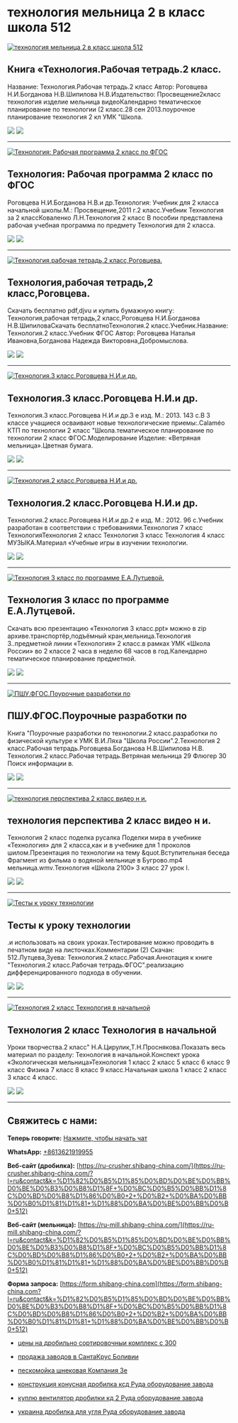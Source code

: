 # технология мельница 2 в класс школа 512

<a href="https://swt.shibang-china.com/?l=ru&img&k=%D1%82%D0%B5%D1%85%D0%BD%D0%BE%D0%BB%D0%BE%D0%B3%D0%B8%D1%8F+%D0%BC%D0%B5%D0%BB%D1%8C%D0%BD%D0%B8%D1%86%D0%B0+2+%D0%B2+%D0%BA%D0%BB%D0%B0%D1%81%D1%81+%D1%88%D0%BA%D0%BE%D0%BB%D0%B0+512" target="_blank">![технология мельница 2 в класс школа 512](http://static.shibang-china.com/all-800x300/441.jpg)</a>

## Книга «Технология.Рабочая тетрадь.2 класс.
Название: Технология.Рабочая тетрадь.2 класс Автор: Роговцева Н.И.Богданова Н.В.Шипилова Н.В.Издательство: Просвещение2класс технология изделие мельница видеоКалендарно тематическое планирование по технологии (2 класс.28 сен 2013.поурочное планирование технология 2 кл УМК "Школа.


<a href="https://whatsapp.shibangsoft.com/WhatsApp.php" target="_blank" title="WhatsApp">![](http://static.shibang-china.com/icon/whatsapp.png)</a> <a href="https://swt.shibang-china.com/?l=ru&icon&k=%D1%82%D0%B5%D1%85%D0%BD%D0%BE%D0%BB%D0%BE%D0%B3%D0%B8%D1%8F+%D0%BC%D0%B5%D0%BB%D1%8C%D0%BD%D0%B8%D1%86%D0%B0+2+%D0%B2+%D0%BA%D0%BB%D0%B0%D1%81%D1%81+%D1%88%D0%BA%D0%BE%D0%BB%D0%B0+512" target="_blank">![](http://static.shibang-china.com/icon/chat-ru.png)</a>

---

<a href="https://swt.shibang-china.com/?l=ru&img&k=%D1%82%D0%B5%D1%85%D0%BD%D0%BE%D0%BB%D0%BE%D0%B3%D0%B8%D1%8F+%D0%BC%D0%B5%D0%BB%D1%8C%D0%BD%D0%B8%D1%86%D0%B0+2+%D0%B2+%D0%BA%D0%BB%D0%B0%D1%81%D1%81+%D1%88%D0%BA%D0%BE%D0%BB%D0%B0+512" target="_blank">![Технология: Рабочая программа 2 класс по ФГОС](http://static.shibang-china.com/all-800x300/819.jpg)</a>

## Технология: Рабочая программа 2 класс по ФГОС
Роговцева Н.И.Богданова Н.В.и др.Технология: Учебник для 2 класса начальной школы.М.: Просвещение,2011 г.2 класс.Учебник Технология за 2 классКоваленко Л.Н.Технология 2 класс В пособии представлена рабочая учебная программа по предмету Технология для 2 класса.


<a href="https://whatsapp.shibangsoft.com/WhatsApp.php" target="_blank" title="WhatsApp">![](http://static.shibang-china.com/icon/whatsapp.png)</a> <a href="https://swt.shibang-china.com/?l=ru&icon&k=%D1%82%D0%B5%D1%85%D0%BD%D0%BE%D0%BB%D0%BE%D0%B3%D0%B8%D1%8F+%D0%BC%D0%B5%D0%BB%D1%8C%D0%BD%D0%B8%D1%86%D0%B0+2+%D0%B2+%D0%BA%D0%BB%D0%B0%D1%81%D1%81+%D1%88%D0%BA%D0%BE%D0%BB%D0%B0+512" target="_blank">![](http://static.shibang-china.com/icon/chat-ru.png)</a>

---

<a href="https://swt.shibang-china.com/?l=ru&img&k=%D1%82%D0%B5%D1%85%D0%BD%D0%BE%D0%BB%D0%BE%D0%B3%D0%B8%D1%8F+%D0%BC%D0%B5%D0%BB%D1%8C%D0%BD%D0%B8%D1%86%D0%B0+2+%D0%B2+%D0%BA%D0%BB%D0%B0%D1%81%D1%81+%D1%88%D0%BA%D0%BE%D0%BB%D0%B0+512" target="_blank">![Технология,рабочая тетрадь,2 класс,Роговцева.](http://static.shibang-china.com/all-800x300/723.jpg)</a>

## Технология,рабочая тетрадь,2 класс,Роговцева.
Скачать бесплатно pdf,djvu и купить бумажную книгу: Технология,рабочая тетрадь,2 класс,Роговцева Н.И.Богданова Н.В.ШипиловаСкачать бесплатноТехнология.2 класс.Учебник.Название: Технология.2 класс.Учебник ФГОС Автор: Роговцева Наталья Ивановна,Богданова Надежда Викторовна,Добромыслова.


<a href="https://whatsapp.shibangsoft.com/WhatsApp.php" target="_blank" title="WhatsApp">![](http://static.shibang-china.com/icon/whatsapp.png)</a> <a href="https://swt.shibang-china.com/?l=ru&icon&k=%D1%82%D0%B5%D1%85%D0%BD%D0%BE%D0%BB%D0%BE%D0%B3%D0%B8%D1%8F+%D0%BC%D0%B5%D0%BB%D1%8C%D0%BD%D0%B8%D1%86%D0%B0+2+%D0%B2+%D0%BA%D0%BB%D0%B0%D1%81%D1%81+%D1%88%D0%BA%D0%BE%D0%BB%D0%B0+512" target="_blank">![](http://static.shibang-china.com/icon/chat-ru.png)</a>

---

<a href="https://swt.shibang-china.com/?l=ru&img&k=%D1%82%D0%B5%D1%85%D0%BD%D0%BE%D0%BB%D0%BE%D0%B3%D0%B8%D1%8F+%D0%BC%D0%B5%D0%BB%D1%8C%D0%BD%D0%B8%D1%86%D0%B0+2+%D0%B2+%D0%BA%D0%BB%D0%B0%D1%81%D1%81+%D1%88%D0%BA%D0%BE%D0%BB%D0%B0+512" target="_blank">![Технология.3 класс.Роговцева Н.И.и др.](http://static.shibang-china.com/all-800x300/378.jpg)</a>

## Технология.3 класс.Роговцева Н.И.и др.
Технология.3 класс.Роговцева Н.И.и др.3 е изд. М.: 2013. 143 с.В 3 классе учащиеся осваивают новые технологические приемы:.Calaméo КТП по технологии 2 класс "Школа.тематическое планирование по технологии 2 класс ФГОС.Моделирование Изделие: «Ветряная мельница».Цветная бумага.


<a href="https://whatsapp.shibangsoft.com/WhatsApp.php" target="_blank" title="WhatsApp">![](http://static.shibang-china.com/icon/whatsapp.png)</a> <a href="https://swt.shibang-china.com/?l=ru&icon&k=%D1%82%D0%B5%D1%85%D0%BD%D0%BE%D0%BB%D0%BE%D0%B3%D0%B8%D1%8F+%D0%BC%D0%B5%D0%BB%D1%8C%D0%BD%D0%B8%D1%86%D0%B0+2+%D0%B2+%D0%BA%D0%BB%D0%B0%D1%81%D1%81+%D1%88%D0%BA%D0%BE%D0%BB%D0%B0+512" target="_blank">![](http://static.shibang-china.com/icon/chat-ru.png)</a>

---

<a href="https://swt.shibang-china.com/?l=ru&img&k=%D1%82%D0%B5%D1%85%D0%BD%D0%BE%D0%BB%D0%BE%D0%B3%D0%B8%D1%8F+%D0%BC%D0%B5%D0%BB%D1%8C%D0%BD%D0%B8%D1%86%D0%B0+2+%D0%B2+%D0%BA%D0%BB%D0%B0%D1%81%D1%81+%D1%88%D0%BA%D0%BE%D0%BB%D0%B0+512" target="_blank">![Технология.2 класс.Роговцева Н.И.и др.](http://static.shibang-china.com/all-800x300/935.jpg)</a>

## Технология.2 класс.Роговцева Н.И.и др.
Технология.2 класс.Роговцева Н.И.и др.2 е изд. М.: 2012. 96 с.Учебник разработан в соответствии с требованиями.Технология 7 класс ТехнологияТехнология 2 класс Технология 3 класс Технология 4 класс МУЗЫКА.Материал «Учебные игры в изучении технологии.


<a href="https://whatsapp.shibangsoft.com/WhatsApp.php" target="_blank" title="WhatsApp">![](http://static.shibang-china.com/icon/whatsapp.png)</a> <a href="https://swt.shibang-china.com/?l=ru&icon&k=%D1%82%D0%B5%D1%85%D0%BD%D0%BE%D0%BB%D0%BE%D0%B3%D0%B8%D1%8F+%D0%BC%D0%B5%D0%BB%D1%8C%D0%BD%D0%B8%D1%86%D0%B0+2+%D0%B2+%D0%BA%D0%BB%D0%B0%D1%81%D1%81+%D1%88%D0%BA%D0%BE%D0%BB%D0%B0+512" target="_blank">![](http://static.shibang-china.com/icon/chat-ru.png)</a>

---

<a href="https://swt.shibang-china.com/?l=ru&img&k=%D1%82%D0%B5%D1%85%D0%BD%D0%BE%D0%BB%D0%BE%D0%B3%D0%B8%D1%8F+%D0%BC%D0%B5%D0%BB%D1%8C%D0%BD%D0%B8%D1%86%D0%B0+2+%D0%B2+%D0%BA%D0%BB%D0%B0%D1%81%D1%81+%D1%88%D0%BA%D0%BE%D0%BB%D0%B0+512" target="_blank">![Технология 3 класс по программе Е.А.Лутцевой.](http://static.shibang-china.com/all-800x300/1278.jpg)</a>

## Технология 3 класс по программе Е.А.Лутцевой.
Скачать всю презентацию «Технология 3 класс.ppt» можно в zip архиве.транспортёр,подъёмный кран,мельница.Технология 3..предметной линии «Технология» 2 класс.в рамках УМК «Школа России» во 2 классе 2 часа в неделю 68 часов в год.Календарно тематическое планирование предметной.


<a href="https://whatsapp.shibangsoft.com/WhatsApp.php" target="_blank" title="WhatsApp">![](http://static.shibang-china.com/icon/whatsapp.png)</a> <a href="https://swt.shibang-china.com/?l=ru&icon&k=%D1%82%D0%B5%D1%85%D0%BD%D0%BE%D0%BB%D0%BE%D0%B3%D0%B8%D1%8F+%D0%BC%D0%B5%D0%BB%D1%8C%D0%BD%D0%B8%D1%86%D0%B0+2+%D0%B2+%D0%BA%D0%BB%D0%B0%D1%81%D1%81+%D1%88%D0%BA%D0%BE%D0%BB%D0%B0+512" target="_blank">![](http://static.shibang-china.com/icon/chat-ru.png)</a>

---

<a href="https://swt.shibang-china.com/?l=ru&img&k=%D1%82%D0%B5%D1%85%D0%BD%D0%BE%D0%BB%D0%BE%D0%B3%D0%B8%D1%8F+%D0%BC%D0%B5%D0%BB%D1%8C%D0%BD%D0%B8%D1%86%D0%B0+2+%D0%B2+%D0%BA%D0%BB%D0%B0%D1%81%D1%81+%D1%88%D0%BA%D0%BE%D0%BB%D0%B0+512" target="_blank">![ПШУ.ФГОС.Поурочные разработки по](http://static.shibang-china.com/all-800x300/635.jpg)</a>

## ПШУ.ФГОС.Поурочные разработки по
Книга "Поурочные разработки по технологии.2 класс.разработки по физической культуре к УМК В.И.Ляха "Школа России".2.Технология 2 класс.Рабочая тетрадь.Роговцева.Богданова Н.В.Шипилова Н.В. Технология.2 класс.Рабочая тетрадь.Ветряная мельница 29 Флюгер 30 Поиск информации в.


<a href="https://whatsapp.shibangsoft.com/WhatsApp.php" target="_blank" title="WhatsApp">![](http://static.shibang-china.com/icon/whatsapp.png)</a> <a href="https://swt.shibang-china.com/?l=ru&icon&k=%D1%82%D0%B5%D1%85%D0%BD%D0%BE%D0%BB%D0%BE%D0%B3%D0%B8%D1%8F+%D0%BC%D0%B5%D0%BB%D1%8C%D0%BD%D0%B8%D1%86%D0%B0+2+%D0%B2+%D0%BA%D0%BB%D0%B0%D1%81%D1%81+%D1%88%D0%BA%D0%BE%D0%BB%D0%B0+512" target="_blank">![](http://static.shibang-china.com/icon/chat-ru.png)</a>

---

<a href="https://swt.shibang-china.com/?l=ru&img&k=%D1%82%D0%B5%D1%85%D0%BD%D0%BE%D0%BB%D0%BE%D0%B3%D0%B8%D1%8F+%D0%BC%D0%B5%D0%BB%D1%8C%D0%BD%D0%B8%D1%86%D0%B0+2+%D0%B2+%D0%BA%D0%BB%D0%B0%D1%81%D1%81+%D1%88%D0%BA%D0%BE%D0%BB%D0%B0+512" target="_blank">![технология перспектива 2 класс видео н и.](http://static.shibang-china.com/all-800x300/700.jpg)</a>

## технология перспектива 2 класс видео н и.
Технология 2 класс поделка русалка Поделки мира в учебнике «Технология» для 2 класса,как и в учебнике для 1 проколов шилом.Презентация по технологии на тему &quot.Вступительная беседа Фрагмент из фильма о водяной мельнице в Бугрово.mp4 мельница.wmv.Технология «Школа 2100» 3 класс 27 урок I.


<a href="https://whatsapp.shibangsoft.com/WhatsApp.php" target="_blank" title="WhatsApp">![](http://static.shibang-china.com/icon/whatsapp.png)</a> <a href="https://swt.shibang-china.com/?l=ru&icon&k=%D1%82%D0%B5%D1%85%D0%BD%D0%BE%D0%BB%D0%BE%D0%B3%D0%B8%D1%8F+%D0%BC%D0%B5%D0%BB%D1%8C%D0%BD%D0%B8%D1%86%D0%B0+2+%D0%B2+%D0%BA%D0%BB%D0%B0%D1%81%D1%81+%D1%88%D0%BA%D0%BE%D0%BB%D0%B0+512" target="_blank">![](http://static.shibang-china.com/icon/chat-ru.png)</a>

---

<a href="https://swt.shibang-china.com/?l=ru&img&k=%D1%82%D0%B5%D1%85%D0%BD%D0%BE%D0%BB%D0%BE%D0%B3%D0%B8%D1%8F+%D0%BC%D0%B5%D0%BB%D1%8C%D0%BD%D0%B8%D1%86%D0%B0+2+%D0%B2+%D0%BA%D0%BB%D0%B0%D1%81%D1%81+%D1%88%D0%BA%D0%BE%D0%BB%D0%B0+512" target="_blank">![Тесты к уроку технологии](http://static.shibang-china.com/all-800x300/1511.jpg)</a>

## Тесты к уроку технологии
.и использовать на своих уроках.Тестирование можно проводить в печатном виде на листочках.Комментарии (2) Скачан: 512.Лутцева,Зуева: Технология.2 класс.Рабочая.Аннотация к книге "Технология.2 класс.Рабочая тетрадь.ФГОС".реализацию дифференцированного подхода в обучении.


<a href="https://whatsapp.shibangsoft.com/WhatsApp.php" target="_blank" title="WhatsApp">![](http://static.shibang-china.com/icon/whatsapp.png)</a> <a href="https://swt.shibang-china.com/?l=ru&icon&k=%D1%82%D0%B5%D1%85%D0%BD%D0%BE%D0%BB%D0%BE%D0%B3%D0%B8%D1%8F+%D0%BC%D0%B5%D0%BB%D1%8C%D0%BD%D0%B8%D1%86%D0%B0+2+%D0%B2+%D0%BA%D0%BB%D0%B0%D1%81%D1%81+%D1%88%D0%BA%D0%BE%D0%BB%D0%B0+512" target="_blank">![](http://static.shibang-china.com/icon/chat-ru.png)</a>

---

<a href="https://swt.shibang-china.com/?l=ru&img&k=%D1%82%D0%B5%D1%85%D0%BD%D0%BE%D0%BB%D0%BE%D0%B3%D0%B8%D1%8F+%D0%BC%D0%B5%D0%BB%D1%8C%D0%BD%D0%B8%D1%86%D0%B0+2+%D0%B2+%D0%BA%D0%BB%D0%B0%D1%81%D1%81+%D1%88%D0%BA%D0%BE%D0%BB%D0%B0+512" target="_blank">![Технология 2 класс Технология в начальной](http://static.shibang-china.com/all-800x300/1360.jpg)</a>

## Технология 2 класс Технология в начальной
Уроки творчества.2 класс" Н.А.Цирулик,Т.Н.Проснякова.Показать весь материал по разделу: Технология в начальной.Конспект урока «Экологическая мельница»Технология 1 класс 2 класс 5 класс 6 класс 9 класс Физика 7 класс 8 класс 9 класс.Начальная школа 1 класс 2 класс 3 класс 4 класс.


<a href="https://whatsapp.shibangsoft.com/WhatsApp.php" target="_blank" title="WhatsApp">![](http://static.shibang-china.com/icon/whatsapp.png)</a> <a href="https://swt.shibang-china.com/?l=ru&icon&k=%D1%82%D0%B5%D1%85%D0%BD%D0%BE%D0%BB%D0%BE%D0%B3%D0%B8%D1%8F+%D0%BC%D0%B5%D0%BB%D1%8C%D0%BD%D0%B8%D1%86%D0%B0+2+%D0%B2+%D0%BA%D0%BB%D0%B0%D1%81%D1%81+%D1%88%D0%BA%D0%BE%D0%BB%D0%B0+512" target="_blank">![](http://static.shibang-china.com/icon/chat-ru.png)</a>

---
## Свяжитесь с нами:

**Теперь говорите:** [Нажмите, чтобы начать чат](https://swt.shibang-china.com?l=ru&contact&k=%D1%82%D0%B5%D1%85%D0%BD%D0%BE%D0%BB%D0%BE%D0%B3%D0%B8%D1%8F+%D0%BC%D0%B5%D0%BB%D1%8C%D0%BD%D0%B8%D1%86%D0%B0+2+%D0%B2+%D0%BA%D0%BB%D0%B0%D1%81%D1%81+%D1%88%D0%BA%D0%BE%D0%BB%D0%B0+512)

**WhatsApp:**  [+8613621919955](https://whatsapp.shibangsoft.com/WhatsApp.php)

**Веб-сайт (дробилка):** [https://ru-crusher.shibang-china.com/](https://ru-crusher.shibang-china.com/?l=ru&contact&k=%D1%82%D0%B5%D1%85%D0%BD%D0%BE%D0%BB%D0%BE%D0%B3%D0%B8%D1%8F+%D0%BC%D0%B5%D0%BB%D1%8C%D0%BD%D0%B8%D1%86%D0%B0+2+%D0%B2+%D0%BA%D0%BB%D0%B0%D1%81%D1%81+%D1%88%D0%BA%D0%BE%D0%BB%D0%B0+512)

**Веб-сайт (мельница):** [https://ru-mill.shibang-china.com/](https://ru-mill.shibang-china.com/?l=ru&contact&k=%D1%82%D0%B5%D1%85%D0%BD%D0%BE%D0%BB%D0%BE%D0%B3%D0%B8%D1%8F+%D0%BC%D0%B5%D0%BB%D1%8C%D0%BD%D0%B8%D1%86%D0%B0+2+%D0%B2+%D0%BA%D0%BB%D0%B0%D1%81%D1%81+%D1%88%D0%BA%D0%BE%D0%BB%D0%B0+512)

**Форма запроса:** [https://form.shibang-china.com](https://form.shibang-china.com?l=ru&contact&k=%D1%82%D0%B5%D1%85%D0%BD%D0%BE%D0%BB%D0%BE%D0%B3%D0%B8%D1%8F+%D0%BC%D0%B5%D0%BB%D1%8C%D0%BD%D0%B8%D1%86%D0%B0+2+%D0%B2+%D0%BA%D0%BB%D0%B0%D1%81%D1%81+%D1%88%D0%BA%D0%BE%D0%BB%D0%B0+512)

* [цены на дробильно сортировочныи комплекс с 300](../103/%D1%86%D0%B5%D0%BD%D1%8B%20%D0%BD%D0%B0%20%D0%B4%D1%80%D0%BE%D0%B1%D0%B8%D0%BB%D1%8C%D0%BD%D0%BE%20%D1%81%D0%BE%D1%80%D1%82%D0%B8%D1%80%D0%BE%D0%B2%D0%BE%D1%87%D0%BD%D1%8B%D0%B8%20%D0%BA%D0%BE%D0%BC%D0%BF%D0%BB%D0%B5%D0%BA%D1%81%20%D1%81%20300.md)

* [продажа заводов в СантаКрус Боливии](../91/%D0%BF%D1%80%D0%BE%D0%B4%D0%B0%D0%B6%D0%B0%20%D0%B7%D0%B0%D0%B2%D0%BE%D0%B4%D0%BE%D0%B2%20%D0%B2%20%D0%A1%D0%B0%D0%BD%D1%82%D0%B0%D0%9A%D1%80%D1%83%D1%81%20%D0%91%D0%BE%D0%BB%D0%B8%D0%B2%D0%B8%D0%B8.md)

* [пескомойка шнековая Компания Зе](../95/%D0%BF%D0%B5%D1%81%D0%BA%D0%BE%D0%BC%D0%BE%D0%B9%D0%BA%D0%B0%20%D1%88%D0%BD%D0%B5%D0%BA%D0%BE%D0%B2%D0%B0%D1%8F%20%D0%9A%D0%BE%D0%BC%D0%BF%D0%B0%D0%BD%D0%B8%D1%8F%20%D0%97%D0%B5.md)

* [конструкция конусная дробилка ксд Руда оборудование завода](../100/%D0%BA%D0%BE%D0%BD%D1%81%D1%82%D1%80%D1%83%D0%BA%D1%86%D0%B8%D1%8F%20%D0%BA%D0%BE%D0%BD%D1%83%D1%81%D0%BD%D0%B0%D1%8F%20%D0%B4%D1%80%D0%BE%D0%B1%D0%B8%D0%BB%D0%BA%D0%B0%20%D0%BA%D1%81%D0%B4%20%D0%A0%D1%83%D0%B4%D0%B0%20%D0%BE%D0%B1%D0%BE%D1%80%D1%83%D0%B4%D0%BE%D0%B2%D0%B0%D0%BD%D0%B8%D0%B5%20%D0%B7%D0%B0%D0%B2%D0%BE%D0%B4%D0%B0.md)

* [куплю вентилятор дробилки кд 2 Руда оборудование завода](../99/%D0%BA%D1%83%D0%BF%D0%BB%D1%8E%20%D0%B2%D0%B5%D0%BD%D1%82%D0%B8%D0%BB%D1%8F%D1%82%D0%BE%D1%80%20%D0%B4%D1%80%D0%BE%D0%B1%D0%B8%D0%BB%D0%BA%D0%B8%20%D0%BA%D0%B4%202%20%D0%A0%D1%83%D0%B4%D0%B0%20%D0%BE%D0%B1%D0%BE%D1%80%D1%83%D0%B4%D0%BE%D0%B2%D0%B0%D0%BD%D0%B8%D0%B5%20%D0%B7%D0%B0%D0%B2%D0%BE%D0%B4%D0%B0.md)

* [украина дробилка для угля Руда оборудование завода](../100/%D1%83%D0%BA%D1%80%D0%B0%D0%B8%D0%BD%D0%B0%20%D0%B4%D1%80%D0%BE%D0%B1%D0%B8%D0%BB%D0%BA%D0%B0%20%D0%B4%D0%BB%D1%8F%20%D1%83%D0%B3%D0%BB%D1%8F%20%D0%A0%D1%83%D0%B4%D0%B0%20%D0%BE%D0%B1%D0%BE%D1%80%D1%83%D0%B4%D0%BE%D0%B2%D0%B0%D0%BD%D0%B8%D0%B5%20%D0%B7%D0%B0%D0%B2%D0%BE%D0%B4%D0%B0.md)